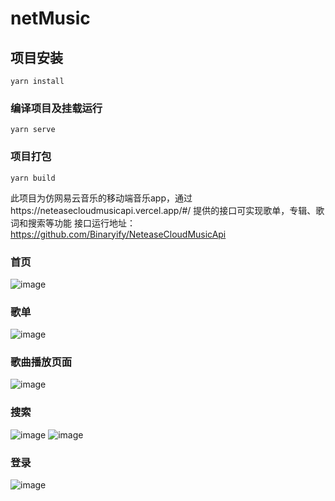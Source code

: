 # netMusic

## 项目安装
```
yarn install
```

### 编译项目及挂载运行
```
yarn serve
```

### 项目打包
```
yarn build
```

此项目为仿网易云音乐的移动端音乐app，通过https://neteasecloudmusicapi.vercel.app/#/ 提供的接口可实现歌单，专辑、歌词和搜索等功能
接口运行地址：https://github.com/Binaryify/NeteaseCloudMusicApi

### 首页
![image](https://user-images.githubusercontent.com/47128435/224928073-9af0a7cd-128d-490f-aa9b-a00a13f2aeed.png)

### 歌单
![image](https://user-images.githubusercontent.com/47128435/224928135-dab2eada-d7fd-41c9-9ce5-89740b4efe83.png)

### 歌曲播放页面
![image](https://user-images.githubusercontent.com/47128435/224928235-72d9ad43-134d-4900-8fe4-851093fadc2c.png)

### 搜索
![image](https://user-images.githubusercontent.com/47128435/224928637-e57cebb2-7a56-447d-8ad6-8f43695ae925.png)
![image](https://user-images.githubusercontent.com/47128435/224928359-2906a8b3-439c-4ed3-bb70-a6f9928a8025.png)

### 登录
![image](https://user-images.githubusercontent.com/47128435/224928443-9fe598d1-6f6f-4a6b-93c0-25ab238567a3.png)


